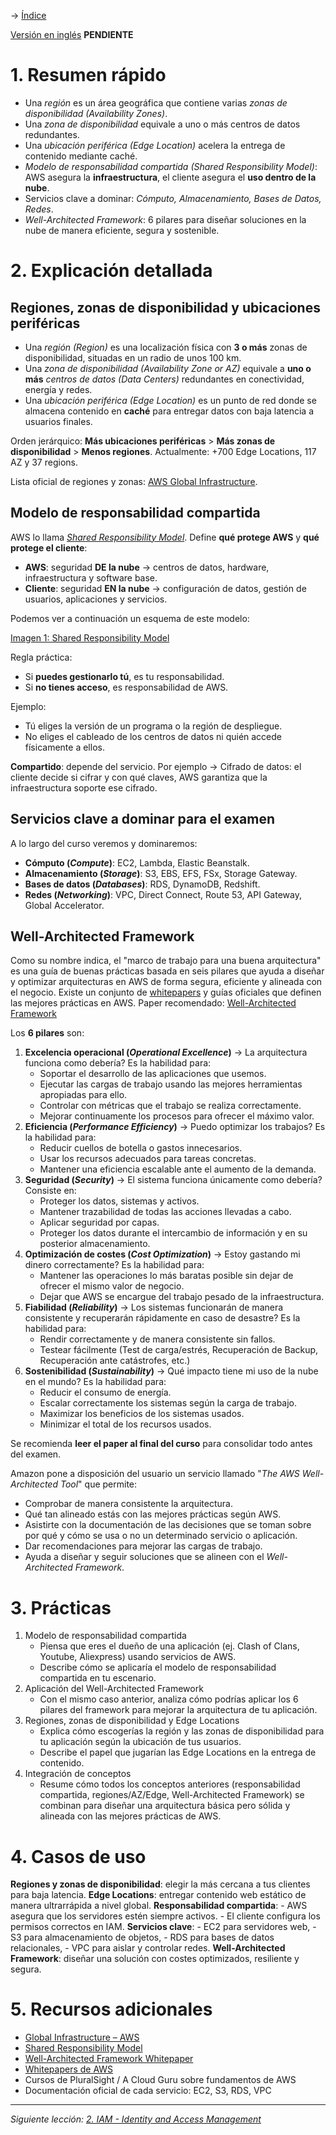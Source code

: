 -> [Índice](./Index.md)

[Versión en inglés](/SAA-C03/en/1.%20Foundations) **PENDIENTE**

# 1. Resumen rápido

- Una *región* es un área geográfica que contiene varias *zonas de disponibilidad (Availability Zones)*.
- Una *zona de disponibilidad* equivale a uno o más centros de datos redundantes.
- Una *ubicación periférica (Edge Location)* acelera la entrega de contenido mediante caché.
- *Modelo de responsabilidad compartida (Shared Responsibility Model)*: AWS asegura la **infraestructura**, el cliente asegura el **uso dentro de la nube**.
- Servicios clave a dominar: *Cómputo, Almacenamiento, Bases de Datos, Redes*.
- *Well-Architected Framework*: 6 pilares para diseñar soluciones en la nube de manera eficiente, segura y sostenible.

# 2. Explicación detallada

## Regiones, zonas de disponibilidad y ubicaciones periféricas

- Una *región (Region)* es una localización física con **3 o más** zonas de disponibilidad, situadas en un radio de unos 100 km.
- Una *zona de disponibilidad (Availability Zone or AZ)* equivale a **uno o más** *centros de datos (Data Centers)* redundantes en conectividad, energía y redes.
- Una *ubicación periférica (Edge Location)* es un punto de red donde se almacena contenido en **caché** para entregar datos con baja latencia a usuarios finales.

Orden jerárquico: **Más ubicaciones periféricas** > **Más zonas de disponibilidad** > **Menos regiones**.
Actualmente: +700 Edge Locations, 117 AZ y 37 regions.

Lista oficial de regiones y zonas: [AWS Global Infrastructure](https://aws.amazon.com/es/about-aws/global-infrastructure/regions_az/).

## Modelo de responsabilidad compartida

AWS lo llama *[Shared Responsibility Model](https://aws.amazon.com/es/compliance/shared-responsibility-model/)*. Define **qué protege AWS** y **qué protege el cliente**:

- **AWS**: seguridad **DE la nube** -> centros de datos, hardware, infraestructura y software base.
- **Cliente**: seguridad **EN la nube** -> configuración de datos, gestión de usuarios, aplicaciones y servicios.

Podemos ver a continuación un esquema de este modelo:

[Imagen 1: Shared Responsibility Model](/SAA-C03/assets/Shared%20Responsibility%20Model.png)

Regla práctica:

- Si **puedes gestionarlo tú**, es tu responsabilidad.
- Si **no tienes acceso**, es responsabilidad de AWS.

Ejemplo:

- Tú eliges la versión de un programa o la región de despliegue.
- No eliges el cableado de los centros de datos ni quién accede físicamente a ellos.

**Compartido**: depende del servicio. Por ejemplo -> Cifrado de datos: el cliente decide si cifrar y con qué claves, AWS garantiza que la infraestructura soporte ese cifrado.

## Servicios clave a dominar para el examen

A lo largo del curso veremos y dominaremos:

- **Cómputo (*Compute*)**: EC2, Lambda, Elastic Beanstalk.
- **Almacenamiento (*Storage*)**: S3, EBS, EFS, FSx, Storage Gateway.
- **Bases de datos (*Databases*)**: RDS, DynamoDB, Redshift.
- **Redes (*Networking*)**: VPC, Direct Connect, Route 53, API Gateway, Global Accelerator.

## Well-Architected Framework

Como su nombre indica, el "marco de trabajo para una buena arquitectura" es una guía de buenas prácticas basada en seis pilares que ayuda a diseñar y optimizar arquitecturas en AWS de forma segura, eficiente y alineada con el negocio.
Existe un conjunto de [whitepapers](https://aws.amazon.com/whitepapers/) y guías oficiales que definen las mejores prácticas en AWS. Paper recomendado: [Well-Architected Framework](https://docs.aws.amazon.com/wellarchitected/latest/framework/welcome.html?did=wp_card&trk=wp_card)

Los **6 pilares** son:

1. **Excelencia operacional (*Operational Excellence*)** -> La arquitectura funciona como debería?
    Es la habilidad para:
    - Soportar el desarrollo de las aplicaciones que usemos.
    - Ejecutar las cargas de trabajo usando las mejores herramientas apropiadas para ello.
    - Controlar con métricas que el trabajo se realiza correctamente.
    - Mejorar continuamente los procesos para ofrecer el máximo valor.
2. **Eficiencia (*Performance Efficiency*)** -> Puedo optimizar los trabajos?
    Es la habilidad para:
    - Reducir cuellos de botella o gastos innecesarios.
    - Usar los recursos adecuados para tareas concretas.
    - Mantener una eficiencia escalable ante el aumento de la demanda.
3. **Seguridad (*Security*)** -> El sistema funciona únicamente como debería?
    Consiste en:
    - Proteger los datos, sistemas y activos.
    - Mantener trazabilidad de todas las acciones llevadas a cabo.
    - Aplicar seguridad por capas.
    - Proteger los datos durante el intercambio de información y en su posterior almacenamiento.
4. **Optimización de costes (*Cost Optimization*)** -> Estoy gastando mi dinero correctamente?
    Es la habilidad para:
    - Mantener las operaciones lo más baratas posible sin dejar de ofrecer el mismo valor de negocio.
    - Dejar que AWS se encargue del trabajo pesado de la infraestructura.
5. **Fiabilidad (*Reliability*)** -> Los sistemas funcionarán de manera consistente y recuperarán rápidamente en caso de desastre?
    Es la habilidad para:
    - Rendir correctamente y de manera consistente sin fallos.
    - Testear fácilmente (Test de carga/estrés, Recuperación de Backup, Recuperación ante catástrofes, etc.)
6. **Sostenibilidad (*Sustainability*)** -> Qué impacto tiene mi uso de la nube en el mundo?
    Es la habilidad para:
    - Reducir el consumo de energía.
    - Escalar correctamente los sistemas según la carga de trabajo.
    - Maximizar los beneficios de los sistemas usados.
    - Minimizar el total de los recursos usados.

Se recomienda **leer el paper al final del curso** para consolidar todo antes del examen.

Amazon pone a disposición del usuario un servicio llamado "*The AWS Well-Architected Tool*" que permite:

- Comprobar de manera consistente la arquitectura.
- Qué tan alineado estás con las mejores prácticas según AWS.
- Asistirte con la documentación de las decisiones que se toman sobre por qué y cómo se usa o no un determinado servicio o aplicación.
- Dar recomendaciones para mejorar las cargas de trabajo.
- Ayuda a diseñar y seguir soluciones que se alineen con el *Well-Architected Framework*.

# 3. Prácticas

1. Modelo de responsabilidad compartida
    - Piensa que eres el dueño de una aplicación (ej. Clash of Clans, Youtube, Aliexpress) usando servicios de AWS.
    - Describe cómo se aplicaría el modelo de responsabilidad compartida en tu escenario.
2. Aplicación del Well-Architected Framework
    - Con el mismo caso anterior, analiza cómo podrías aplicar los 6 pilares del framework para mejorar la arquitectura de tu aplicación.
3. Regiones, zonas de disponibilidad y Edge Locations
    - Explica cómo escogerías la región y las zonas de disponibilidad para tu aplicación según la ubicación de tus usuarios.
    - Describe el papel que jugarían las Edge Locations en la entrega de contenido.
4. Integración de conceptos
    - Resume cómo todos los conceptos anteriores (responsabilidad compartida, regiones/AZ/Edge, Well-Architected Framework) se combinan para diseñar una arquitectura básica pero sólida y alineada con las mejores prácticas de AWS.

# 4. Casos de uso

**Regiones y zonas de disponibilidad**: elegir la más cercana a tus clientes para baja latencia.
**Edge Locations**: entregar contenido web estático de manera ultrarrápida a nivel global.
**Responsabilidad compartida**:
    - AWS asegura que los servidores estén siempre activos.
    - El cliente configura los permisos correctos en IAM.
**Servicios clave**:
    - EC2 para servidores web,
    - S3 para almacenamiento de objetos,
    - RDS para bases de datos relacionales,
    - VPC para aislar y controlar redes.
**Well-Architected Framework**: diseñar una solución con costes optimizados, resiliente y segura.

# 5. Recursos adicionales

- [Global Infrastructure – AWS](https://aws.amazon.com/es/about-aws/global-infrastructure/regions_az/)
- [Shared Responsibility Model](https://aws.amazon.com/es/compliance/shared-responsibility-model/)
- [Well-Architected Framework Whitepaper](https://docs.aws.amazon.com/wellarchitected/latest/framework/welcome.html?did=wp_card&trk=wp_card)
- [Whitepapers de AWS](https://aws.amazon.com/whitepapers/)
- Cursos de PluralSight / A Cloud Guru sobre fundamentos de AWS
- Documentación oficial de cada servicio: EC2, S3, RDS, VPC

---

*Siguiente lección: [2. IAM - Identity and Access Management](./2.%20IAM%20-%20Identity%20and%20Access%20Management.md)*
